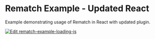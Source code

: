 # Rematch Example - Updated React

Example demonstrating usage of Rematch in React with updated plugin.

[![Edit rematch-example-loading-js](https://codesandbox.io/static/img/play-codesandbox.svg)](https://codesandbox.io/s/github/rematch/rematch/tree/master/examples/updated-react?fontsize=14&hidenavigation=1&theme=dark)
